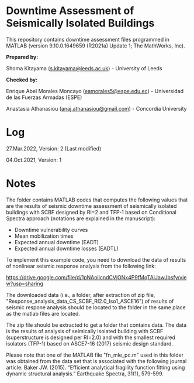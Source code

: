# Downtime Assessment of Seismically Isolated Buildings

This repository contains downtime assessment files programmed in MATLAB (version 9.10.0.1649659 (R2021a) Update 1; The MathWorks, Inc).

<b>Prepared by:</b>

Shoma Kitayama (s.kitayama@leeds.ac.uk) - University of Leeds

<b>Checked by:</b>

Enrique Abel Morales Moncayo (eamorales5@espe.edu.ec) - Universidad de las Fuerzas Armadas (ESPE)

Anastasia Athanasiou (anaj.athanasiou@gmail.com) - Concordia University

# Log

27.Mar.2022, Version: 2 (Last modified)

04.Oct.2021, Version: 1

# Notes

The folder contains MATLAB codes that computes the following values that are the results of seismic downtime assessment of seismically isolated buildings with SCBF designed by RI=2 and TFP-1 based on Conditional Spectra approach (notations are explained in the manuscript):

- Downtime vulnerability curves
- Mean mobilization times
- Expected annual downtime (EADT)
- Expected annual downtime losses (EADTL)
 
To implement this example code, you need to download the data of results of nonlinear seismic response analysis from the following link:

https://drive.google.com/file/d/1pNAoIicndCVjONx4P9fMqTAlJawJbsfy/view?usp=sharing

The downloaded data (i.e., a folder, after extraction of zip file, "Response_analysis_data_CS_SCBF_RI2.0_Iso1_ASCE16") of results of seismic respone analysis should be located to the folder in the same place as the matlab files are located.

The zip file should be extracted to get a folder that contains data. The data is the results of analysis of seimically isolated building with SCBF (superstructure is designed per RI=2.0) and with the smallest required isolators (TFP-1) based on ASCE7-16 (2017) seismic design standard.

Please note that one of the MATLAB file "fn_mle_pc.m" used in this folder was obtained from the data set that is associated with the following journal article: Baker JW. (2015). “Efficient analytical fragility function fitting using dynamic structural analysis.” Earthquake Spectra, 31(1), 579-599.
